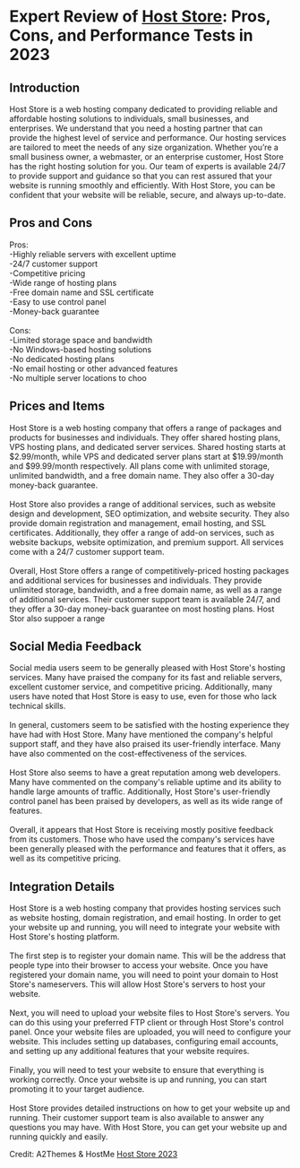 <h1>Expert Review of <a href="https://a2themes.com/host-store-reviews">Host Store</a>: Pros, Cons, and Performance Tests in 2023</h1>
<h2>Introduction</h2>
Host Store is a web hosting company dedicated to providing reliable and affordable hosting solutions to individuals, small businesses, and enterprises. We understand that you need a hosting partner that can provide the highest level of service and performance. Our hosting services are tailored to meet the needs of any size organization. Whether you’re a small business owner, a webmaster, or an enterprise customer, Host Store has the right hosting solution for you. Our team of experts is available 24/7 to provide support and guidance so that you can rest assured that your website is running smoothly and efficiently. With Host Store, you can be confident that your website will be reliable, secure, and always up-to-date.
<h2>Pros and Cons</h2>
Pros: <br>-Highly reliable servers with excellent uptime<br>-24/7 customer support<br>-Competitive pricing<br>-Wide range of hosting plans<br>-Free domain name and SSL certificate<br>-Easy to use control panel<br>-Money-back guarantee<br><br>Cons: <br>-Limited storage space and bandwidth<br>-No Windows-based hosting solutions<br>-No dedicated hosting plans<br>-No email hosting or other advanced features<br>-No multiple server locations to choo
<h2>Prices and Items</h2>
Host Store is a web hosting company that offers a range of packages and products for businesses and individuals. They offer shared hosting plans, VPS hosting plans, and dedicated server services. Shared hosting starts at $2.99/month, while VPS and dedicated server plans start at $19.99/month and $99.99/month respectively. All plans come with unlimited storage, unlimited bandwidth, and a free domain name. They also offer a 30-day money-back guarantee.<br><br>Host Store also provides a range of additional services, such as website design and development, SEO optimization, and website security. They also provide domain registration and management, email hosting, and SSL certificates. Additionally, they offer a range of add-on services, such as website backups, website optimization, and premium support. All services come with a 24/7 customer support team. <br><br>Overall, Host Store offers a range of competitively-priced hosting packages and additional services for businesses and individuals. They provide unlimited storage, bandwidth, and a free domain name, as well as a range of additional services. Their customer support team is available 24/7, and they offer a 30-day money-back guarantee on most hosting plans. Host Stor also suppoer a range
<h2>Social Media Feedback</h2>
Social media users seem to be generally pleased with Host Store's hosting services. Many have praised the company for its fast and reliable servers, excellent customer service, and competitive pricing. Additionally, many users have noted that Host Store is easy to use, even for those who lack technical skills.<br><br>In general, customers seem to be satisfied with the hosting experience they have had with Host Store. Many have mentioned the company's helpful support staff, and they have also praised its user-friendly interface. Many have also commented on the cost-effectiveness of the services.<br><br>Host Store also seems to have a great reputation among web developers. Many have commented on the company's reliable uptime and its ability to handle large amounts of traffic. Additionally, Host Store's user-friendly control panel has been praised by developers, as well as its wide range of features.<br><br>Overall, it appears that Host Store is receiving mostly positive feedback from its customers. Those who have used the company's services have been generally pleased with the performance and features that it offers, as well as its competitive pricing.
<h2>Integration Details</h2>
Host Store is a web hosting company that provides hosting services such as website hosting, domain registration, and email hosting. In order to get your website up and running, you will need to integrate your website with Host Store's hosting platform.<br><br>The first step is to register your domain name. This will be the address that people type into their browser to access your website. Once you have registered your domain name, you will need to point your domain to Host Store's nameservers. This will allow Host Store's servers to host your website.<br><br>Next, you will need to upload your website files to Host Store's servers. You can do this using your preferred FTP client or through Host Store's control panel. Once your website files are uploaded, you will need to configure your website. This includes setting up databases, configuring email accounts, and setting up any additional features that your website requires.<br><br>Finally, you will need to test your website to ensure that everything is working correctly. Once your website is up and running, you can start promoting it to your target audience.<br><br>Host Store provides detailed instructions on how to get your website up and running. Their customer support team is also available to answer any questions you may have. With Host Store, you can get your website up and running quickly and easily.
<p>Credit: A2Themes & HostMe <a href="https://a2themes.com/host-store-reviews">Host Store 2023</a></p>